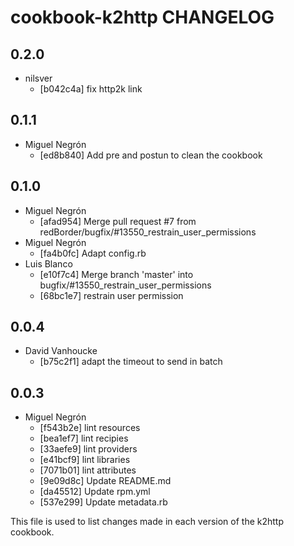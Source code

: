 cookbook-k2http CHANGELOG
===============

## 0.2.0

  - nilsver
    - [b042c4a] fix http2k link

## 0.1.1

  - Miguel Negrón
    - [ed8b840] Add pre and postun to clean the cookbook

## 0.1.0

  - Miguel Negrón
    - [afad954] Merge pull request #7 from redBorder/bugfix/#13550_restrain_user_permissions
  - Miguel Negrón
    - [fa4b0fc] Adapt config.rb
  - Luis Blanco
    - [e10f7c4] Merge branch 'master' into bugfix/#13550_restrain_user_permissions
    - [68bc1e7] restrain user permission

## 0.0.4

  - David Vanhoucke
    - [b75c2f1] adapt the timeout to send in batch

## 0.0.3

  - Miguel Negrón
    - [f543b2e] lint resources
    - [bea1ef7] lint recipies
    - [33aefe9] lint providers
    - [e41bcf9] lint libraries
    - [7071b01] lint attributes
    - [9e09d8c] Update README.md
    - [da45512] Update rpm.yml
    - [537e299] Update metadata.rb

This file is used to list changes made in each version of the k2http cookbook.